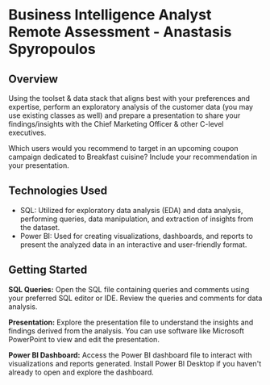 # Business Intelligence Analyst Remote Assessment - Anastasis Spyropoulos


## Overview
Using the toolset & data stack that aligns best with your preferences and expertise, perform an
exploratory analysis of the customer data (you may use existing classes as well) and prepare a
presentation to share your findings/insights with the Chief Marketing Officer & other C-level
executives.

Which users would you recommend to target in an upcoming coupon campaign dedicated to
Breakfast cuisine? Include your recommendation in your presentation.

## Technologies Used
- SQL: Utilized for exploratory data analysis (EDA) and data analysis, performing queries, data manipulation, and extraction of insights from the dataset.
- Power BI: Used for creating visualizations, dashboards, and reports to present the analyzed data in an interactive and user-friendly format.

## Getting Started
**SQL Queries:** Open the SQL file containing queries and comments using your preferred SQL editor or IDE. Review the queries and comments for data analysis.

**Presentation:** Explore the presentation file to understand the insights and findings derived from the analysis. You can use software like Microsoft PowerPoint to view and edit the presentation.

**Power BI Dashboard:** Access the Power BI dashboard file to interact with visualizations and reports generated. Install Power BI Desktop if you haven't already to open and explore the dashboard.

